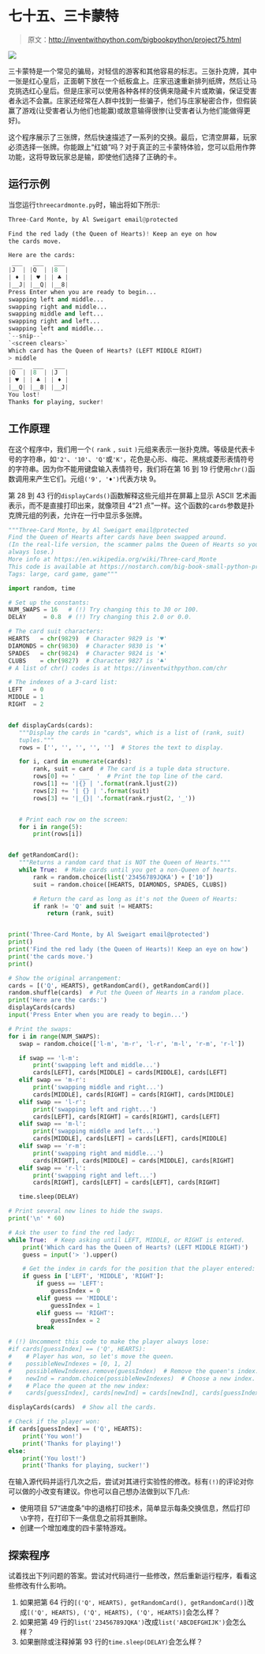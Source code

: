 # 七十五、三卡蒙特

> 原文：<http://inventwithpython.com/bigbookpython/project75.html>

![](img/9d995d63aaead72cad01120081eb8f75.png)

三卡蒙特是一个常见的骗局，对轻信的游客和其他容易的标志。三张扑克牌，其中一张是红心皇后，正面朝下放在一个纸板盒上。庄家迅速重新排列纸牌，然后让马克挑选红心皇后。但是庄家可以使用各种各样的伎俩来隐藏卡片或欺骗，保证受害者永远不会赢。庄家还经常在人群中找到一些骗子，他们与庄家秘密合作，但假装赢了游戏(让受害者认为他们也能赢)或故意输得很惨(让受害者认为他们能做得更好)。

这个程序展示了三张牌，然后快速描述了一系列的交换。最后，它清空屏幕，玩家必须选择一张牌。你能跟上“红娘”吗？对于真正的三卡蒙特体验，您可以启用作弊功能，这将导致玩家总是输，即使他们选择了正确的卡。

## 运行示例

当您运行`threecardmonte.py`时，输出将如下所示:

```py
Three-Card Monte, by Al Sweigart email@protected

Find the red lady (the Queen of Hearts)! Keep an eye on how
the cards move.

Here are the cards:
 ___   ___   ___
|J  | |Q  | |8  |
| ♦ | | ♥ | | ♣ |
|__J| |__Q| |__8|
Press Enter when you are ready to begin...
swapping left and middle...
swapping right and middle...
swapping middle and left...
swapping right and left...
swapping left and middle...
`--snip--`
`<screen clears>`
Which card has the Queen of Hearts? (LEFT MIDDLE RIGHT)
> middle
 ___   ___   ___
|Q  | |8  | |J  |
| ♥ | | ♣ | | ♦ |
|__Q| |__8| |__J|
You lost!
Thanks for playing, sucker!
```

## 工作原理

在这个程序中，我们用一个`(` `rank` `,` `suit` `)`元组来表示一张扑克牌。等级是代表卡号的字符串，如`'2'`、`'10'`、`'Q'`或`'K'`，花色是心形、梅花、黑桃或菱形表情符号的字符串。因为你不能用键盘输入表情符号，我们将在第 16 到 19 行使用`chr()`函数调用来产生它们。元组`('9', '♦')`代表方块 9。

第 28 到 43 行的`displayCards()`函数解释这些元组并在屏幕上显示 ASCII 艺术画表示，而不是直接打印出来，就像项目 4“21 点”一样。这个函数的`cards`参数是扑克牌元组的列表，允许在一行中显示多张牌。

```py
"""Three-Card Monte, by Al Sweigart email@protected
Find the Queen of Hearts after cards have been swapped around.
(In the real-life version, the scammer palms the Queen of Hearts so you
always lose.)
More info at https://en.wikipedia.org/wiki/Three-card_Monte
This code is available at https://nostarch.com/big-book-small-python-programming
Tags: large, card game, game"""

import random, time

# Set up the constants:
NUM_SWAPS = 16   # (!) Try changing this to 30 or 100.
DELAY     = 0.8  # (!) Try changing this 2.0 or 0.0.

# The card suit characters:
HEARTS   = chr(9829)  # Character 9829 is '♥'
DIAMONDS = chr(9830)  # Character 9830 is '♦'
SPADES   = chr(9824)  # Character 9824 is '♠'
CLUBS    = chr(9827)  # Character 9827 is '♣'
# A list of chr() codes is at https://inventwithpython.com/chr

# The indexes of a 3-card list:
LEFT   = 0
MIDDLE = 1
RIGHT  = 2


def displayCards(cards):
   """Display the cards in "cards", which is a list of (rank, suit)
   tuples."""
   rows = ['', '', '', '', '']  # Stores the text to display.

   for i, card in enumerate(cards):
       rank, suit = card  # The card is a tuple data structure.
       rows[0] += ' ___  '  # Print the top line of the card.
       rows[1] += '|{} | '.format(rank.ljust(2))
       rows[2] += '| {} | '.format(suit)
       rows[3] += '|_{}| '.format(rank.rjust(2, '_'))


   # Print each row on the screen:
   for i in range(5):
       print(rows[i])


def getRandomCard():
   """Returns a random card that is NOT the Queen of Hearts."""
   while True:  # Make cards until you get a non-Queen of hearts.
       rank = random.choice(list('23456789JQKA') + ['10'])
       suit = random.choice([HEARTS, DIAMONDS, SPADES, CLUBS])

       # Return the card as long as it's not the Queen of Hearts:
       if rank != 'Q' and suit != HEARTS:
           return (rank, suit)


print('Three-Card Monte, by Al Sweigart email@protected')
print()
print('Find the red lady (the Queen of Hearts)! Keep an eye on how')
print('the cards move.')
print()

# Show the original arrangement:
cards = [('Q', HEARTS), getRandomCard(), getRandomCard()]
random.shuffle(cards)  # Put the Queen of Hearts in a random place.
print('Here are the cards:')
displayCards(cards)
input('Press Enter when you are ready to begin...')

# Print the swaps:
for i in range(NUM_SWAPS):
   swap = random.choice(['l-m', 'm-r', 'l-r', 'm-l', 'r-m', 'r-l'])

   if swap == 'l-m':
       print('swapping left and middle...')
       cards[LEFT], cards[MIDDLE] = cards[MIDDLE], cards[LEFT]
   elif swap == 'm-r':
       print('swapping middle and right...')
       cards[MIDDLE], cards[RIGHT] = cards[RIGHT], cards[MIDDLE]
   elif swap == 'l-r':
       print('swapping left and right...')
       cards[LEFT], cards[RIGHT] = cards[RIGHT], cards[LEFT]
   elif swap == 'm-l':
       print('swapping middle and left...')
       cards[MIDDLE], cards[LEFT] = cards[LEFT], cards[MIDDLE]
   elif swap == 'r-m':
       print('swapping right and middle...')
       cards[RIGHT], cards[MIDDLE] = cards[MIDDLE], cards[RIGHT]
   elif swap == 'r-l':
       print('swapping right and left...')
       cards[RIGHT], cards[LEFT] = cards[LEFT], cards[RIGHT]

   time.sleep(DELAY)

# Print several new lines to hide the swaps.
print('\n' * 60)

# Ask the user to find the red lady:
while True:  # Keep asking until LEFT, MIDDLE, or RIGHT is entered.
    print('Which card has the Queen of Hearts? (LEFT MIDDLE RIGHT)')
    guess = input('> ').upper()

    # Get the index in cards for the position that the player entered:
    if guess in ['LEFT', 'MIDDLE', 'RIGHT']:
        if guess == 'LEFT':
            guessIndex = 0
        elif guess == 'MIDDLE':
            guessIndex = 1
        elif guess == 'RIGHT':
            guessIndex = 2
        break

# (!) Uncomment this code to make the player always lose:
#if cards[guessIndex] == ('Q', HEARTS):
#    # Player has won, so let's move the queen.
#    possibleNewIndexes = [0, 1, 2]
#    possibleNewIndexes.remove(guessIndex)  # Remove the queen's index.
#    newInd = random.choice(possibleNewIndexes)  # Choose a new index.
#    # Place the queen at the new index:
#    cards[guessIndex], cards[newInd] = cards[newInd], cards[guessIndex]

displayCards(cards)  # Show all the cards.

# Check if the player won:
if cards[guessIndex] == ('Q', HEARTS):
    print('You won!')
    print('Thanks for playing!')
else:
    print('You lost!')
    print('Thanks for playing, sucker!') 
```

在输入源代码并运行几次之后，尝试对其进行实验性的修改。标有`(!)`的评论对你可以做的小改变有建议。你也可以自己想办法做到以下几点:

*   使用项目 57“进度条”中的退格打印技术，简单显示每条交换信息，然后打印`\b`字符，在打印下一条信息之前将其删除。
*   创建一个增加难度的四卡蒙特游戏。

## 探索程序

试着找出下列问题的答案。尝试对代码进行一些修改，然后重新运行程序，看看这些修改有什么影响。

1.  如果把第 64 行的`[('Q', HEARTS), getRandomCard(), getRandomCard()]`改成`[('Q', HEARTS), ('Q', HEARTS), ('Q', HEARTS)]`会怎么样？
2.  如果把第 49 行的`list('23456789JQKA')`改成`list('ABCDEFGHIJK')`会怎么样？
3.  如果删除或注释掉第 93 行的`time.sleep(DELAY)`会怎么样？